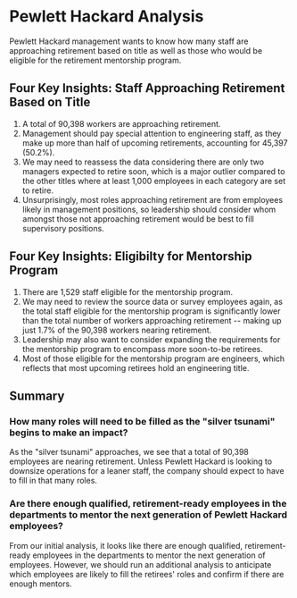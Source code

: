 # Pewlett Hackard Analysis
Pewlett Hackard management wants to know how many staff are approaching retirement based on title as well as those who would be eligible for the retirement mentorship program. 

## Four Key Insights: Staff Approaching Retirement Based on Title 

1. A total of 90,398 workers are approaching retirement. 
2. Management should pay special attention to engineering staff, as they make up more than half of upcoming retirements, accounting for 45,397 (50.2%). 
3. We may need to reassess the data considering there are only two managers expected to retire soon, which is a major outlier compared to the other titles where at least 1,000 employees in each category are set to retire. 
4. Unsurprisingly, most roles approaching retirement are from employees likely in management positions, so leadership should consider whom amongst those not approaching retirement would be best to fill supervisory positions. 

## Four Key Insights: Eligibilty for Mentorship Program

1. There are 1,529 staff eligible for the mentorship program. 
2. We may need to review the source data or survey employees again, as the total staff eligible for the mentorship program is significantly lower than the total number of workers approaching retirement -- making up just 1.7% of the 90,398 workers nearing retirement. 
3. Leadership may also want to consider expanding the requirements for the mentorship program to encompass more soon-to-be retirees. 
4. Most of those eligible for the mentorship program are engineers, which reflects that most upcoming retirees hold an engineering title.

## Summary
### How many roles will need to be filled as the "silver tsunami" begins to make an impact?

As the "silver tsunami" approaches, we see that a total of 90,398 employees are nearing retirement. Unless Pewlett Hackard is looking to downsize operations for a leaner staff, the company should expect to have to fill in that many roles.

### Are there enough qualified, retirement-ready employees in the departments to mentor the next generation of Pewlett Hackard employees?

From our initial analysis, it looks like there are enough qualified, retirement-ready employees in the departments to mentor the next generation of employees. However, we should run an additional analysis to anticipate which employees are likely to fill the retirees' roles and confirm if there are enough mentors.  